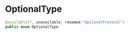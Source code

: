 # OptionalType

``` swift
@available(*, unavailable, renamed:"OptionalProtocol")
public enum OptionalType 
```
